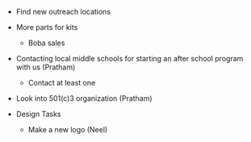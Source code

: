 - Find new outreach locations
- More parts for kits
	- Boba sales

-  Contacting local middle schools for starting an after school program with us (Pratham)
	-   Contact at least one
- Look into 501(c)3 organization (Pratham)
- Design Tasks
	- Make a new logo (Neel)
